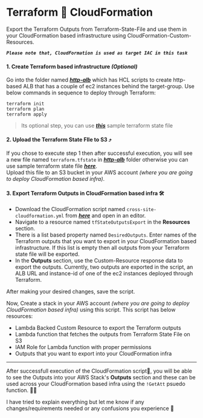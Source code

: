 # Terraform 🔁 CloudFormation

Export the Terraform Outputs from Terraform-State-File and use them in your CloudFormation based infrastructure using CloudFormation-Custom-Resources.  

**_`Please note that, CloudFormation is used as target IAC in this task`_**

#### 1. Create Terraform based infrastructure _(Optional)_
Go into the folder named [_**http-alb**_](https://github.com/afraz-khan/cloud-task/tree/main/http-alb) which has HCL scripts to create http-based ALB that has a couple of ec2 instances behind the target-group.
Use below commands in sequence to deploy through Terraform:  
```
terraform init
terraform plan
terraform apply
```  
> Its optional step, you can use [_**this**_](https://github.com/afraz-khan/cloud-task/blob/main/terraform.tfstate) sample terraform state file 

#### 2. Upload the Terraform State FIle to S3 ⤴️
   If you chose to execute step 1 then after successful execution, you will see a new file named `terraform.tfstate` in [_**http-alb**_](https://github.com/afraz-khan/cloud-task/tree/main/http-alb) folder otherwise you can use sample terraform state file [_**here**_](https://github.com/afraz-khan/cloud-task/blob/main/terraform.tfstate).  
   Upload this file to an S3 bucket in your AWS account _(where you are going to deploy CloudFormation based infra)_.

#### 3. Export Terraform Outputs in CloudFormation based infra 🛠
- Download the CloudFormation script named `cross-site-cloudformation.yml` from [_**here**_](https://github.com/afraz-khan/cloud-task/blob/main/cross-site-cloudformation.yml) and open in an editor. 
- Navigate to a resource named `tfStateOutputsExport` in the **Resources** section. 
- There is a list based property named `DesiredOutputs`. Enter names of the Terraform outputs that you want to export in your CloudFormation based infrastructure. If this list is empty then all outputs from your Terraform state file will be exported.
- In the **Outputs** section, use the Custom-Resource response data to export the outputs. Currently, two outputs are exported in the script, an ALB URL and instance-id of one of the ec2 instances deployed through Terraform.

After making your desired changes, save the script.

Now, Create a stack in your AWS account _(where you are going to deploy CloudFormation based infra)_ using this script. This script has below resources:
- Lambda Backed Custom Resource to export the Terraform outputs
- Lambda function that fetches the outputs from Terraform State File on S3
- IAM Role for Lambda function with proper permissions
- Outputs that you want to export into your CloudFormation infra

---
After successfull execution of the CloudFormation script🚀, you will be able to see the Outputs into your AWS Stack's **Outputs** section and these can be used across your CloudFormation based infra using the `!GetAtt` psuedo function. 🎊🔆

I have tried to explain everything but let me know if any changes/requirements needed or any confusions you experience 🙂 
